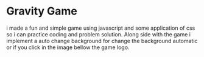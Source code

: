 # Gravity Game
i made a fun and simple game using javascript and some application of css so i can practice coding and problem solution.
Along side with the game i implement a auto change background for change the background automatic or if you click in the image bellow the game logo.